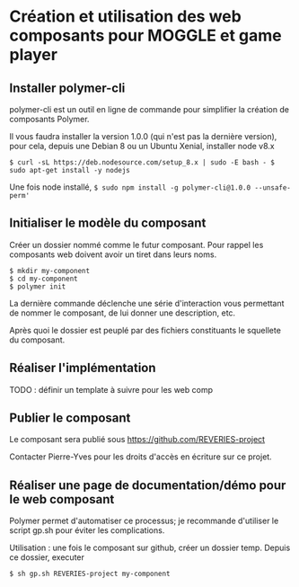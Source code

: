 # Création et utilisation des web composants pour MOGGLE et game player


## Installer polymer-cli

polymer-cli est un outil en ligne de commande pour simplifier la création de composants Polymer. 

Il vous faudra installer la version 1.0.0 (qui n'est pas la dernière version), pour cela, depuis une Debian 8 ou un Ubuntu Xenial, installer node v8.x

`$ curl -sL https://deb.nodesource.com/setup_8.x | sudo -E bash -
$ sudo apt-get install -y nodejs`

Une fois node installé, 
`$ sudo npm install -g polymer-cli@1.0.0 --unsafe-perm'`

## Initialiser le modèle du composant

Créer un dossier nommé comme le futur composant. Pour rappel les composants web doivent avoir un tiret dans leurs noms. 

```
$ mkdir my-component
$ cd my-component
$ polymer init
```

La dernière commande déclenche une série d'interaction vous permettant de nommer le composant, de lui donner une description, etc.

Après quoi le dossier est peuplé par des fichiers constituants le squellete du composant.

## Réaliser l'implémentation

TODO : définir un template à suivre pour les web comp

## Publier le composant

Le composant sera publié sous https://github.com/REVERIES-project

Contacter Pierre-Yves pour les droits d'accès en écriture sur ce projet. 

## Réaliser une page de documentation/démo pour le web composant

Polymer permet d'automatiser ce processus; je recommande d'utiliser le script gp.sh pour éviter les complications. 

Utilisation : une fois le composant sur github, créer un dossier temp. Depuis ce dossier, executer 

`$ sh gp.sh REVERIES-project my-component`





